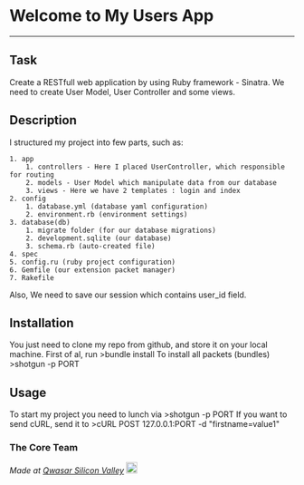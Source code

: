 # Welcome to My Users App
***

## Task
Create a RESTfull web application by using Ruby framework - Sinatra. We need to create User Model, User Controller and some views.

## Description
I structured my project into few parts, such as:

    1. app
        1. controllers - Here I placed UserController, which responsible for routing
        2. models - User Model which manipulate data from our database
        3. views - Here we have 2 templates : login and index
    2. config
        1. database.yml (database yaml configuration)
        2. environment.rb (environment settings)
    3. database(db)
        1. migrate folder (for our database migrations)
        2. development.sqlite (our database)
        3. schema.rb (auto-created file)
    4. spec
    5. config.ru (ruby project configuration)
    6. Gemfile (our extension packet manager)
    7. Rakefile
Also, We need to save our session which contains user_id field.

## Installation
You just need to clone my repo from github, and store it on your local machine. First of al, run 
    <span>>bundle install </span>
    To install all packets (bundles)
    <span>>shotgun -p PORT</span>

## Usage
To start my project you need to lunch via
    >shotgun -p PORT
If you want to send cURL, send it to 
    >cURL POST 127.0.0.1:PORT -d "firstname=value1"

### The Core Team


<span><i>Made at <a href='https://qwasar.io'>Qwasar Silicon Valley</a></i></span>
<span><img alt='Qwasar Silicon Valley Logo' src='https://storage.googleapis.com/qwasar-public/qwasar-logo_50x50.png' width='20px'></span>
